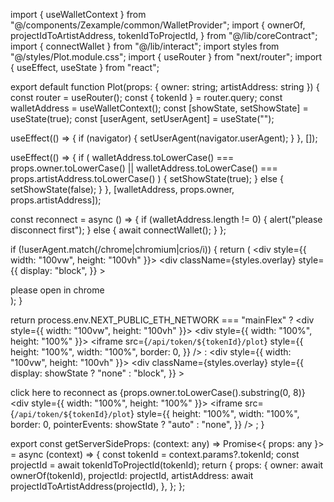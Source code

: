 import { useWalletContext } from "@/components/Zexample/common/WalletProvider";
import {
  ownerOf,
  projectIdToArtistAddress,
  tokenIdToProjectId,
} from "@/lib/coreContract";
import { connectWallet } from "@/lib/interact";
import styles from "@/styles/Plot.module.css";
import { useRouter } from "next/router";
import { useEffect, useState } from "react";

export default function Plot(props: { owner: string; artistAddress: string }) {
  const router = useRouter();
  const { tokenId } = router.query;
  const walletAddress = useWalletContext();
  const [showState, setShowState] = useState(true);
  const [userAgent, setUserAgent] = useState("");

  useEffect(() => {
    if (navigator) {
      setUserAgent(navigator.userAgent);
    }
  }, []);

  useEffect(() => {
    if (
      walletAddress.toLowerCase() === props.owner.toLowerCase() ||
      walletAddress.toLowerCase() === props.artistAddress.toLowerCase()
    ) {
      setShowState(true);
    } else {
      setShowState(false);
    }
  }, [walletAddress, props.owner, props.artistAddress]);

  const reconnect = async () => {
    if (walletAddress.length != 0) {
      alert("please disconnect first");
    } else {
      await connectWallet();
    }
  };

  if (!userAgent.match(/chrome|chromium|crios/i)) {
    return (
      <div style={{ width: "100vw", height: "100vh" }}>
        <div
          className={styles.overlay}
          style={{
            display: "block",
          }}
        >
          <div>please open in chrome</div>
        </div>
      </div>
    );
  }

  return process.env.NEXT_PUBLIC_ETH_NETWORK === "mainFlex" ? <div style={{ width: "100vw", height: "100vh" }}>
          <div style={{ width: "100%", height: "100%" }}>
              <iframe
                  src={`/api/token/${tokenId}/plot`}
                  style={{
                      height: "100%",
                      width: "100%",
                      border: 0,
                  }}
              />
          </div>
      </div> :
    <div style={{ width: "100vw", height: "100vh" }}>
      <div
        className={styles.overlay}
        style={{
          display: showState ? "none" : "block",
        }}
      >
        <div onClick={reconnect}>
          click here to reconnect as {props.owner.toLowerCase().substring(0, 8)}
        </div>
      </div>
      <div style={{ width: "100%", height: "100%" }}>
        <iframe
          src={`/api/token/${tokenId}/plot`}
          style={{
            height: "100%",
            width: "100%",
            border: 0,
            pointerEvents: showState ? "auto" : "none",
          }}
        />
      </div>
    </div>
  ;
}

export const getServerSideProps: (context: any) => Promise<{ props: any }> =
  async (context) => {
    const tokenId = context.params?.tokenId;
    const projectId = await tokenIdToProjectId(tokenId);
    return {
      props: {
        owner: await ownerOf(tokenId),
        projectId: projectId,
        artistAddress: await projectIdToArtistAddress(projectId),
      },
    };
  };
